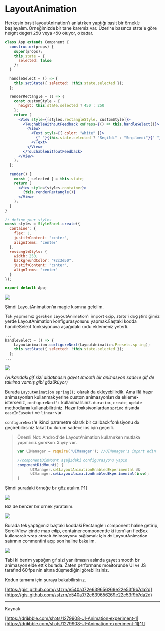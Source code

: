 # LayoutAnimation

Herkesin basit layoutAnimation'ı anlatırken yaptığı basit bir örnekle başlayalım. Örneğimizde bir tane karemiz var. Üzerine basınca state'e göre height değeri 250 veya 450 oluyor, o kadar.

```jsx
class App extends Component {
  constructor(props) {
    super(props);
    this.state = {
      selected: false
    };
  }

  handleSelect = () => {
    this.setState({ selected: !this.state.selected });
  };

  renderRectangle = () => {
    const customStyle = {
      height: this.state.selected ? 450 : 250
    };
    return (
      <View style={[styles.rectangleStyle, customStyle]}>
        <TouchableWithoutFeedback onPress={() => this.handleSelect()}>
          <View>
            <Text style={{ color: "white" }}>
              {" "}{this.state.selected ? "Seçildi" : "Seçilmedi"}{" "}
            </Text>
          </View>
        </TouchableWithoutFeedback>
      </View>
    );
  };

  render() {
    const { selected } = this.state;
    return (
      <View style={styles.container}>
        {this.renderRectangle()}
      </View>
    );
  }
}

// define your styles
const styles = StyleSheet.create({
  container: {
    flex: 1,
    justifyContent: "center",
    alignItems: "center"
  },
  rectangleStyle: {
    width: 250,
    backgroundColor: "#2c3e50",
    justifyContent: "center",
    alignItems: "center"
  }
});

export default App;
```

![](/assets/rnn-layoutanimation-1.gif)

Şimdi LayoutAnimation'ın magic kısmına gelelim.

Tek yapmamız gereken LayoutAnimation'ı import edip, state'i değiştirdiğimiz yerde LayoutAnimation konfigurasyonunu yapmak.Baştaki kodda handleSelect fonksiyonuna aşağıdaki kodu eklemeniz yeterli.

```js
...
handleSelect = () => {
    LayoutAnimation.configureNext(LayoutAnimation.Presets.spring);
    this.setState({ selected: !this.state.selected });
  };
...
```

![](/assets/rnn-layoutanimation-2.gif)

_\(yukarıdaki gif sizi aldatmasın gayet smooth bir animasyon sadece gif de takılma varmış gibi gözüküyor\)_

Burada `LayoutAnimation.spring();` olarak da ekleyebilirdik. Ama illâ hazır animasyonları kullanmak yerine custom animasyonları da eklemek isterseniz, `configureNext'i` kullanmalısınız. `duration`, `create`, `update` methodlarını kullanabilirsiniz. Hazır fonksiyonlardan `spring`  dışında `easeInEaseOut` ve `linear` var.

`configureNext`'e ikinci parametre olarak bir callback fonksiyonu da geçirebilirsiniz fakat bu durum sadece ios için geçerli.

> Önemli Not: Android'de LayoutAnimation kullanırken mutlaka yapmanız gereken, 2 şey var.
>
> ```jsx
> var UIManager = require('UIManager'); //UIManager'ı import edin
>
> //componentDidMount aşağıdaki configurasyonu yapın
> componentDidMount() {
>       UIManager.setLayoutAnimationEnabledExperimental && 
>       UIManager.setLayoutAnimationEnabledExperimental(true);
> }
> ```

Şimdi şuradaki örneğe bir göz atalım.[^1]

![](/assets/rnn-layoutanimation-3.gif)

Biz de benzer bir örnek yaratalım.

![](/assets/rnn-layoutanimation-4.gif)

Burada tek yaptığımız baştaki koddaki Rectangle'ı component haline getirip, ScrollView içinde map edip, container componentte ki item'ları flexBox kullanarak wrap etmek  Animasyonu sağlamak için de LayoutAnimation satırının commentini açıp son haline bakalım.

![](/assets/rnn-layoutanimation-5.gif)

Tabi ki benim yaptığım gif sizi yanıltmasın aslında gayet smooth bir animasyon elde ettik burada. Zaten performans monitorunde UI ve JS tarafınd 60 fps nin altına düşmediğini görebilirsiniz.

Kodun tamamı için şuraya bakabilirsiniz.

[https://gist.github.com/ysfzrn/e540a072e639656269e22e53f9b7da2d](https://gist.github.com/ysfzrn/e540a072e639656269e22e53f9b7da2d)

---

Kaynak

[https://dribbble.com/shots/1279908-UI-Animation-experiment-1](https://dribbble.com/shots/1279908-UI-Animation-experiment-1)[^1]

